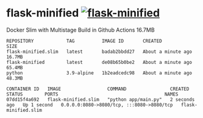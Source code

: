 # flask-minified [![flask-minified](https://github.com/page1337com/flask-minified/actions/workflows/master.yml/badge.svg)](https://github.com/page1337com/flask-minified/actions/workflows/master.yml)
Docker Slim with Multistage Build in Github Actions 16.7MB

```
REPOSITORY            TAG          IMAGE ID       CREATED              SIZE
flask-minified.slim   latest       badab2bbdd27   About a minute ago   16.7MB
flask-minified        latest       de08b65b0be2   About a minute ago   65.4MB
python                3.9-alpine   1b2eadcedc98   About a minute ago   48.3MB
```

```
CONTAINER ID   IMAGE                 COMMAND                CREATED         STATUS        PORTS                                       NAMES
07dd15f4a692   flask-minified.slim   "python app/main.py"   2 seconds ago   Up 1 second   0.0.0.0:8080->8080/tcp, :::8080->8080/tcp   flask-minified.slim
```
